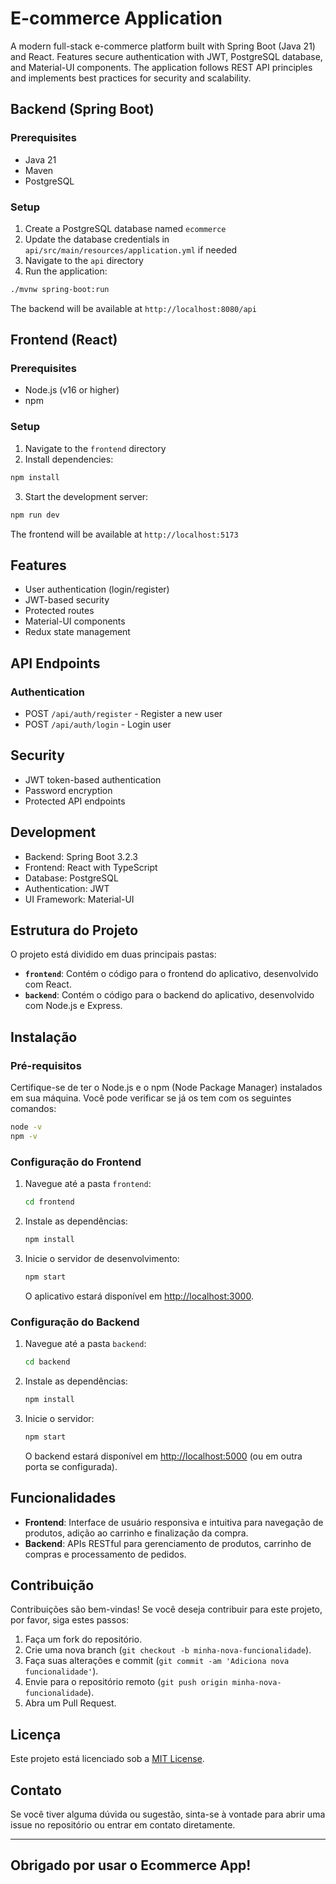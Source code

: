 # E-commerce Application

A modern full-stack e-commerce platform built with Spring Boot (Java 21) and React. Features secure authentication with JWT, PostgreSQL database, and Material-UI components. The application follows REST API principles and implements best practices for security and scalability.

## Backend (Spring Boot)

### Prerequisites
- Java 21
- Maven
- PostgreSQL

### Setup
1. Create a PostgreSQL database named `ecommerce`
2. Update the database credentials in `api/src/main/resources/application.yml` if needed
3. Navigate to the `api` directory
4. Run the application:
```bash
./mvnw spring-boot:run
```

The backend will be available at `http://localhost:8080/api`

## Frontend (React)

### Prerequisites
- Node.js (v16 or higher)
- npm

### Setup
1. Navigate to the `frontend` directory
2. Install dependencies:
```bash
npm install
```
3. Start the development server:
```bash
npm run dev
```

The frontend will be available at `http://localhost:5173`

## Features
- User authentication (login/register)
- JWT-based security
- Protected routes
- Material-UI components
- Redux state management

## API Endpoints

### Authentication
- POST `/api/auth/register` - Register a new user
- POST `/api/auth/login` - Login user

## Security
- JWT token-based authentication
- Password encryption
- Protected API endpoints

## Development
- Backend: Spring Boot 3.2.3
- Frontend: React with TypeScript
- Database: PostgreSQL
- Authentication: JWT
- UI Framework: Material-UI

## Estrutura do Projeto

O projeto está dividido em duas principais pastas:

- **`frontend`**: Contém o código para o frontend do aplicativo, desenvolvido com React.
- **`backend`**: Contém o código para o backend do aplicativo, desenvolvido com Node.js e Express.

## Instalação

### Pré-requisitos

Certifique-se de ter o Node.js e o npm (Node Package Manager) instalados em sua máquina. Você pode verificar se já os tem com os seguintes comandos:

```bash
node -v
npm -v
```

### Configuração do Frontend

1. Navegue até a pasta `frontend`:

    ```bash
    cd frontend
    ```

2. Instale as dependências:

    ```bash
    npm install
    ```

3. Inicie o servidor de desenvolvimento:

    ```bash
    npm start
    ```

   O aplicativo estará disponível em [http://localhost:3000](http://localhost:3000).

### Configuração do Backend

1. Navegue até a pasta `backend`:

    ```bash
    cd backend
    ```

2. Instale as dependências:

    ```bash
    npm install
    ```

3. Inicie o servidor:

    ```bash
    npm start
    ```

   O backend estará disponível em [http://localhost:5000](http://localhost:5000) (ou em outra porta se configurada).

## Funcionalidades

- **Frontend**: Interface de usuário responsiva e intuitiva para navegação de produtos, adição ao carrinho e finalização da compra.
- **Backend**: APIs RESTful para gerenciamento de produtos, carrinho de compras e processamento de pedidos.

## Contribuição

Contribuições são bem-vindas! Se você deseja contribuir para este projeto, por favor, siga estes passos:

1. Faça um fork do repositório.
2. Crie uma nova branch (`git checkout -b minha-nova-funcionalidade`).
3. Faça suas alterações e commit (`git commit -am 'Adiciona nova funcionalidade'`).
4. Envie para o repositório remoto (`git push origin minha-nova-funcionalidade`).
5. Abra um Pull Request.

## Licença

Este projeto está licenciado sob a [MIT License](LICENSE).

## Contato

Se você tiver alguma dúvida ou sugestão, sinta-se à vontade para abrir uma issue no repositório ou entrar em contato diretamente.

---

Obrigado por usar o **Ecommerce App**!
---
